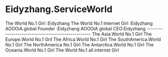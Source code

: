 Eidyzhang.ServiceWorld
======================

The World No.1 Girl :Eidyzhang The World No.1 Internet Girl :Eidyzhang  AOOOiA.global Founder :Eidyzhang AOOOiA global CEO:Eidyzhang -------------------------------------------------- The Asia.World  No.1 Girl  The Europe.World No.1 Gril The Africa.World No.1 Girl  The SouthAmerica.World No.1 Girl The NorthAmerica No.1 Girl  The Antarctica.World No.1 Girl The Oceania.World No.1 Girl The World No.1 all.internet Girl
